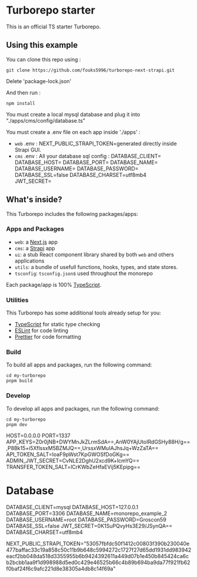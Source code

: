 # Turborepo starter

This is an official TS starter Turborepo.

## Using this example

You can clone this repo using :

```
git clone https://github.com/fouks5996/turborepo-next-strapi.git
```

Delete 'package-lock.json'

And then run :

```
npm install
```

You must create a local mysql database and plug it into "./apps/cms/config/database.ts"

You must create a .env file on each app inside './apps' :

- `web` .env : NEXT_PUBLIC_STRAPI_TOKEN=generated directly inside Strapi GUI.
- `cms` .env : All your database sql config :
  DATABASE_CLIENT=
  DATABASE_HOST=
  DATABASE_PORT=
  DATABASE_NAME=
  DATABASE_USERNAME=
  DATABASE_PASSWORD=
  DATABASE_SSL=false
  DATABASE_CHARSET=utf8mb4  
   JWT_SECRET=

## What's inside?

This Turborepo includes the following packages/apps:

### Apps and Packages

- `web`: a [Next.js](https://nextjs.org/) app
- `cms`: a [Strapi](https://strapi.io/) app
- `ui`: a stub React component library shared by both `web` and others applications
- `utils`: a bundle of usefull functions, hooks, types, and state stores.
- `tsconfig`: `tsconfig.json`s used throughout the monorepo

Each package/app is 100% [TypeScript](https://www.typescriptlang.org/).

### Utilities

This Turborepo has some additional tools already setup for you:

- [TypeScript](https://www.typescriptlang.org/) for static type checking
- [ESLint](https://eslint.org/) for code linting
- [Prettier](https://prettier.io) for code formatting

### Build

To build all apps and packages, run the following command:

```
cd my-turborepo
pnpm build
```

### Develop

To develop all apps and packages, run the following command:

```
cd my-turborepo
pnpm dev
```

HOST=0.0.0.0
PORT=1337
APP_KEYS=Z0r0jNB+DWYMnJkZLrmSdA==,AnW0YAjUtoIRdGSHy88H/g==,P8Bk15+i5XflssxM5BZMJQ==,UrssxWMuIAJhsJq+WzZaTA==
API_TOKEN_SALT=IoaF9pWst7KpGWOSfDoGKg==
ADMIN_JWT_SECRET=CvNLE2DghU2xcd9K+lcmYQ==
TRANSFER_TOKEN_SALT=lCrKWbZeHfaEVij5KEpipg==

# Database

DATABASE_CLIENT=mysql
DATABASE_HOST=127.0.0.1
DATABASE_PORT=3306
DATABASE_NAME=monorepo_example_2
DATABASE_USERNAME=root
DATABASE_PASSWORD=Groscon59
DATABASE_SSL=false
JWT_SECRET=0K1SuPQvyHs3E29/JSynQA==
DATABASE_CHARSET=utf8mb4

NEXT_PUBLIC_STRAPI_TOKEN="53057fbfdc50f1412c00803f390b230040e477baffac33c19a858c50c11b9b648c5994272c1727f27d65dd1931dd983942eacf2bb048da518d3355955b6b9424392611a449d07b1e450b845424ca6cb2bcbb1aa9f1d998988d5ed0c429e46525b66c4b89b694ba9da77f921fb62f0baf24f6c9afc221d8e38305a4db8c14f69a"
